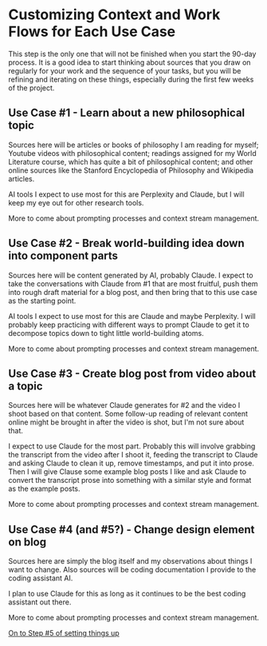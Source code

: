 # Customizing Context and Work Flows for Each Use Case

This step is the only one that will not be finished when you start the 90-day process. It is a good idea to start thinking about sources that you draw on regularly for your work and the sequence of your tasks, but you will be refining and iterating on these things, especially during the first few weeks of the project.


## Use Case #1 - Learn about a new philosophical topic

Sources here will be articles or books of philosophy I am reading for myself; Youtube videos with philosophical content; readings assigned for my World Literature course, which has quite a bit of philosophical content; and other online sources like the Stanford Encyclopedia of Philosophy and Wikipedia articles.

AI tools I expect to use most for this are Perplexity and Claude, but I will keep my eye out for other research tools.

More to come about prompting processes and context stream management.


## Use Case #2 - Break world-building idea down into component parts

Sources here will be content generated by AI, probably Claude. I expect to take the conversations with Claude from #1 that are most fruitful, push them into rough draft material for a blog post, and then bring that to this use case as the starting point.

AI tools I expect to use most for this are Claude and maybe Perplexity. I will probably keep practicing with different ways to prompt Claude to get it to decompose topics down to tight little world-building atoms.

More to come about prompting processes and context stream management.


## Use Case #3 - Create blog post from video about a topic

Sources here will be whatever Claude generates for #2 and the video I shoot based on that content. Some follow-up reading of relevant content online might be brought in after the video is shot, but I'm not sure about that.

I expect to use Claude for the most part. Probably this will involve grabbing the transcript from the video after I shoot it, feeding the transcript to Claude and asking Claude to clean it up, remove timestamps, and put it into prose. Then I will give Clause some example blog posts I like and ask Claude to convert the transcript prose into something with a similar style and format as the example posts.

More to come about prompting processes and context stream management.


## Use Case #4 (and #5?) - Change design element on blog

Sources here are simply the blog itself and my observations about things I want to change. Also sources will be coding documentation I provide to the coding assistant AI.

I plan to use Claude for this as long as it continues to be the best coding assistant out there.

More to come about prompting processes and context stream management.



[On to Step #5 of setting things up](step-5.md)
